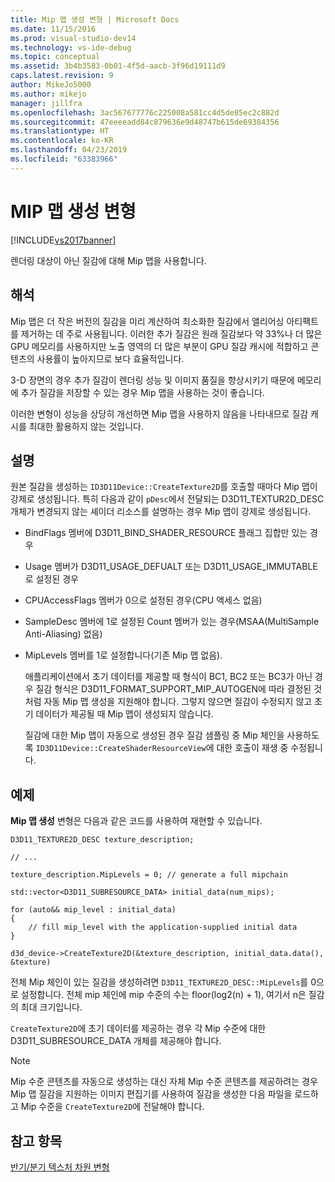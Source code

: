 ```yaml
---
title: Mip 맵 생성 변형 | Microsoft Docs
ms.date: 11/15/2016
ms.prod: visual-studio-dev14
ms.technology: vs-ide-debug
ms.topic: conceptual
ms.assetid: 3b4b3583-0b01-4f5d-aacb-3f96d19111d9
caps.latest.revision: 9
author: MikeJo5000
ms.author: mikejo
manager: jillfra
ms.openlocfilehash: 3ac567677776c225008a581cc4d5de85ec2c882d
ms.sourcegitcommit: 47eeeeadd84c879636e9d48747b615de69384356
ms.translationtype: HT
ms.contentlocale: ko-KR
ms.lasthandoff: 04/23/2019
ms.locfileid: "63383966"
---
```

# <a name="mip-map-generation-variant"></a>MIP 맵 생성 변형
[!INCLUDE[vs2017banner](../includes/vs2017banner.md)]

렌더링 대상이 아닌 질감에 대해 Mip 맵을 사용합니다.  
  
## <a name="interpretation"></a>해석  
 Mip 맵은 더 작은 버전의 질감을 미리 계산하여 최소화한 질감에서 앨리어싱 아티팩트를 제거하는 데 주로 사용됩니다. 이러한 추가 질감은 원래 질감보다 약 33%나 더 많은 GPU 메모리를 사용하지만 노출 영역의 더 많은 부분이 GPU 질감 캐시에 적합하고 콘텐츠의 사용률이 높아지므로 보다 효율적입니다.  
  
 3-D 장면의 경우 추가 질감이 렌더링 성능 및 이미지 품질을 향상시키기 때문에 메모리에 추가 질감을 저장할 수 있는 경우 Mip 맵을 사용하는 것이 좋습니다.  
  
 이러한 변형이 성능을 상당히 개선하면 Mip 맵을 사용하지 않음을 나타내므로 질감 캐시를 최대한 활용하지 않는 것입니다.  
  
## <a name="remarks"></a>설명  
 원본 질감을 생성하는 `ID3D11Device::CreateTexture2D`를 호출할 때마다 Mip 맵이 강제로 생성됩니다. 특히 다음과 같이 `pDesc`에서 전달되는 D3D11_TEXTUR2D_DESC 개체가 변경되지 않는 셰이더 리소스를 설명하는 경우 Mip 맵이 강제로 생성됩니다.  
  
- BindFlags 멤버에 D3D11_BIND_SHADER_RESOURCE 플래그 집합만 있는 경우  
  
- Usage 멤버가 D3D11_USAGE_DEFUALT 또는 D3D11_USAGE_IMMUTABLE로 설정된 경우  
  
- CPUAccessFlags 멤버가 0으로 설정된 경우(CPU 액세스 없음)  
  
- SampleDesc 멤버에 1로 설정된 Count 멤버가 있는 경우(MSAA(MultiSample Anti-Aliasing) 없음)  
  
- MipLevels 멤버를 1로 설정합니다(기존 Mip 맵 없음).  
  
  애플리케이션에서 초기 데이터를 제공할 때 형식이 BC1, BC2 또는 BC3가 아닌 경우 질감 형식은 D3D11_FORMAT_SUPPORT_MIP_AUTOGEN에 따라 결정된 것처럼 자동 Mip 맵 생성을 지원해야 합니다. 그렇지 않으면 질감이 수정되지 않고 초기 데이터가 제공될 때 Mip 맵이 생성되지 않습니다.  
  
  질감에 대한 Mip 맵이 자동으로 생성된 경우 질감 샘플링 중 Mip 체인을 사용하도록 `ID3D11Device::CreateShaderResourceView`에 대한 호출이 재생 중 수정됩니다.  
  
## <a name="example"></a>예제  
 **Mip 맵 생성** 변형은 다음과 같은 코드를 사용하여 재현할 수 있습니다.  
  
```  
D3D11_TEXTURE2D_DESC texture_description;  
  
// ...  
  
texture_description.MipLevels = 0; // generate a full mipchain  
  
std::vector<D3D11_SUBRESOURCE_DATA> initial_data(num_mips);  
  
for (auto&& mip_level : initial_data)  
{  
    // fill mip_level with the application-supplied initial data  
}  
  
d3d_device->CreateTexture2D(&texture_description, initial_data.data(), &texture)  
```  
  
 전체 Mip 체인이 있는 질감을 생성하려면 `D3D11_TEXTURE2D_DESC::MipLevels`를 0으로 설정합니다. 전체 mip 체인에 mip 수준의 수는 floor(log2(n) + 1), 여기서 n은 질감의 최대 크기입니다.  
  
 `CreateTexture2D`에 초기 데이터를 제공하는 경우 각 Mip 수준에 대한 D3D11_SUBRESOURCE_DATA 개체를 제공해야 합니다.  
  
> [!NOTE]
> Mip 수준 콘텐츠를 자동으로 생성하는 대신 자체 Mip 수준 콘텐츠를 제공하려는 경우 Mip 맵 질감을 지원하는 이미지 편집기를 사용하여 질감을 생성한 다음 파일을 로드하고 Mip 수준을 `CreateTexture2D`에 전달해야 합니다.  
  
## <a name="see-also"></a>참고 항목  
 [반기/분기 텍스처 차원 변형](../debugger/half-quarter-texture-dimensions-variant.md)
